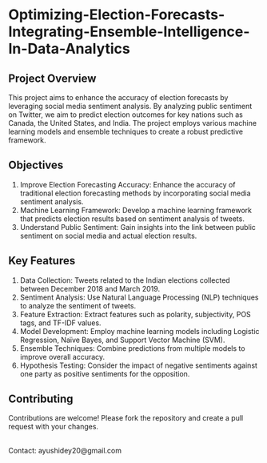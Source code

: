 # Optimizing-Election-Forecasts-Integrating-Ensemble-Intelligence-In-Data-Analytics

## Project Overview
This project aims to enhance the accuracy of election forecasts by leveraging social media sentiment analysis. By analyzing public sentiment on Twitter, we aim to predict election outcomes for key nations such as Canada, the United States, and India. The project employs various machine learning models and ensemble techniques to create a robust predictive framework.

## Objectives
<ol>
  <li>Improve Election Forecasting Accuracy: Enhance the accuracy of traditional election forecasting methods by incorporating social media sentiment analysis.</li>
  <li>Machine Learning Framework: Develop a machine learning framework that predicts election results based on sentiment analysis of tweets.</li>
  <li>Understand Public Sentiment: Gain insights into the link between public sentiment on social media and actual election results.</li>
</ol>

## Key Features
<ol>
  <li>Data Collection: Tweets related to the Indian elections collected between December 2018 and March 2019.</li>
  <li>Sentiment Analysis: Use Natural Language Processing (NLP) techniques to analyze the sentiment of tweets.</li>
  <li>Feature Extraction: Extract features such as polarity, subjectivity, POS tags, and TF-IDF values.</li>
  <li>Model Development: Employ machine learning models including Logistic Regression, Naïve Bayes, and Support Vector Machine (SVM).</li>
  <li>Ensemble Techniques: Combine predictions from multiple models to improve overall accuracy.</li>
  <li>Hypothesis Testing: Consider the impact of negative sentiments against one party as positive sentiments for the opposition.</li>
</ol>

## Contributing
Contributions are welcome! Please fork the repository and create a pull request with your changes.

<br>
Contact: ayushidey20@gmail.com
